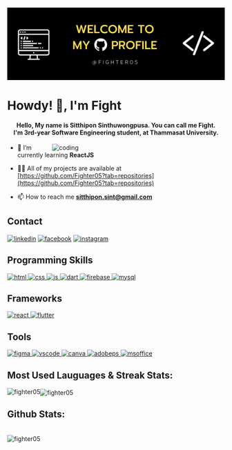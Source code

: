 ![logo](https://github.com/Fighter05/Fighter05/blob/main/github%20banner.png)
<h1> Howdy! 👋, I'm Fight </h1>
<h4 align="center">Hello, My name is Sitthipon Sinthuwongpusa. You can call me Fight. 
  <br>I'm 3rd-year Software Engineering student, at Thammasat University.</h4>
<!-- <p>I'm a backend and DevOps engineering, mostly backend stuff, ambitious software engineering. I love to collaborate with others. At this time I'm looking for a part-time job please contact me if you are interesting I hope experience and skill are exactly what you are looking for.</p> -->

<img src = "https://media.giphy.com/media/wwg1suUiTbCY8H8vIA/giphy-downsized-large.gif" width = "400" alt = "coding" align = "right">

- 🌱 I’m currently learning **ReactJS**

- 👨‍💻 All of my projects are available at <br> [https://github.com/Fighter05?tab=repositories](https://github.com/Fighter05?tab=repositories)

- 📫 How to reach me **sitthipon.sint@gmail.com**

<h2 align="left">Contact</h2>
<p align="left">
<a href="https://www.linkedin.com/in/sitthipon-sinthuwongpusa-830166256/" target="blank"><img align="center" src="https://img.shields.io/badge/linkedin-%230077B5.svg?style=for-the-badge&logo=linkedin&logoColor=white" alt="linkedin" /></a>
<a href="https://www.facebook.com/profile.php?id=100001974973986" target="blank"><img align="center" src="https://img.shields.io/badge/Facebook-%231877F2.svg?style=for-the-badge&logo=Facebook&logoColor=white" alt="facebook"/></a>
<a href="https://www.instagram.com/fight.sint/" target="blank"><img align="center" src="https://img.shields.io/badge/Instagram-%23E4405F.svg?style=for-the-badge&logo=Instagram&logoColor=white" alt="instagram"/></a>
<!-- <a href="https://github.com/Fighter05" target="blank"><img align="center" src="https://img.shields.io/badge/github-%23121011.svg?style=for-the-badge&logo=github&logoColor=white" alt="github" /></a> -->
  </p>

<h2 align="left">Programming Skills</h2>
<p align="left"> 
  <a href="https://www.w3schools.com/html/" target="_blank" rel="noreferrer"> <img src="https://img.shields.io/badge/html5-%23E34F26.svg?style=for-the-badge&logo=html5&logoColor=white" alt="html"/> </a> 
  <a href="/" target="_blank" rel="noreferrer"> <img src="https://img.shields.io/badge/css3-%231572B6.svg?style=for-the-badge&logo=css3&logoColor=white" alt="css"/> </a> 
  <a href="/" target="_blank" rel="noreferrer"> <img src="https://img.shields.io/badge/javascript-%23323330.svg?style=for-the-badge&logo=javascript&logoColor=%23F7DF1E" alt="js"/> </a>  
  <a href="/" target="_blank" rel="noreferrer"> <img src="https://img.shields.io/badge/dart-%230175C2.svg?style=for-the-badge&logo=dart&logoColor=white" alt="dart"/> </a> 
  <a href="/" target="_blank" rel="noreferrer"> <img src="https://img.shields.io/badge/Firebase-039BE5?style=for-the-badge&logo=Firebase&logoColor=white" alt="firebase"/> </a> 
  <a href="/" target="_blank" rel="noreferrer"> <img src="https://img.shields.io/badge/mysql-%2300f.svg?style=for-the-badge&logo=mysql&logoColor=white" alt="mysql"/> </a> 
</p>

<h2 align="left">Frameworks</h2>
<p align="left"> 
  <a href="/" target="_blank" rel="noreferrer"> <img src="https://img.shields.io/badge/react-%2320232a.svg?style=for-the-badge&logo=react&logoColor=%2361DAFB" alt="react"/> </a> 
  <a href="/" target="_blank" rel="noreferrer"> <img src="https://img.shields.io/badge/Flutter-%2302569B.svg?style=for-the-badge&logo=Flutter&logoColor=white" alt="flutter"/> </a>
</p>

<h2 align="left">Tools</h2>
<p align="left">  
  <a href="/" target="_blank" rel="noreferrer"> <img src="https://img.shields.io/badge/figma-%23F24E1E.svg?style=for-the-badge&logo=figma&logoColor=white" alt="figma"/> </a> 
  <a href="/" target="_blank" rel="noreferrer"> <img src="https://img.shields.io/badge/Visual%20Studio%20Code-0078d7.svg?style=for-the-badge&logo=visual-studio-code&logoColor=white" alt="vscode"/> </a> 
  <a href="/" target="_blank" rel="noreferrer"> <img src="https://img.shields.io/badge/Canva-%2300C4CC.svg?style=for-the-badge&logo=Canva&logoColor=white" alt="canva"/> </a> 
  <a href="/" target="_blank" rel="noreferrer"> <img src="https://img.shields.io/badge/adobe%20photoshop-%2331A8FF.svg?style=for-the-badge&logo=adobe%20photoshop&logoColor=white" alt="adobeps"/> </a> 
  <a href="/" target="_blank" rel="noreferrer"> <img src="https://img.shields.io/badge/Microsoft_Office-D83B01?style=for-the-badge&logo=microsoft-office&logoColor=white" alt="msoffice"/> </a>
</p>

<h2 align="left">Most Used Lauguages & Streak Stats:</h2>
<p><img align="left" src="https://github-readme-stats.vercel.app/api/top-langs?username=fighter05&show_icons=true&locale=en&layout=compact&theme=dark" alt="fighter05" /></p>
<p><img align="center" src="https://github-readme-streak-stats.herokuapp.com/?user=fighter05&&theme=dark" alt="fighter05" /></p>

<h2 align="left">Github Stats:</h2>
<p><br><img align="center" src="https://github-readme-stats.vercel.app/api?username=fighter05&show_icons=true&locale=en&theme=dark" alt="fighter05" /></p>

<!--
**Fighter05/Fighter05** is a ✨ _special_ ✨ repository because its `README.md` (this file) appears on your GitHub profile.

Here are some ideas to get you started:

- 🔭 I’m currently working on ...
- 🌱 I’m currently learning ...
- 👯 I’m looking to collaborate on ...
- 🤔 I’m looking for help with ...
- 💬 Ask me about ...
- 📫 How to reach me: ...
- 😄 Pronouns: ...
- ⚡ Fun fact: ...
-->
